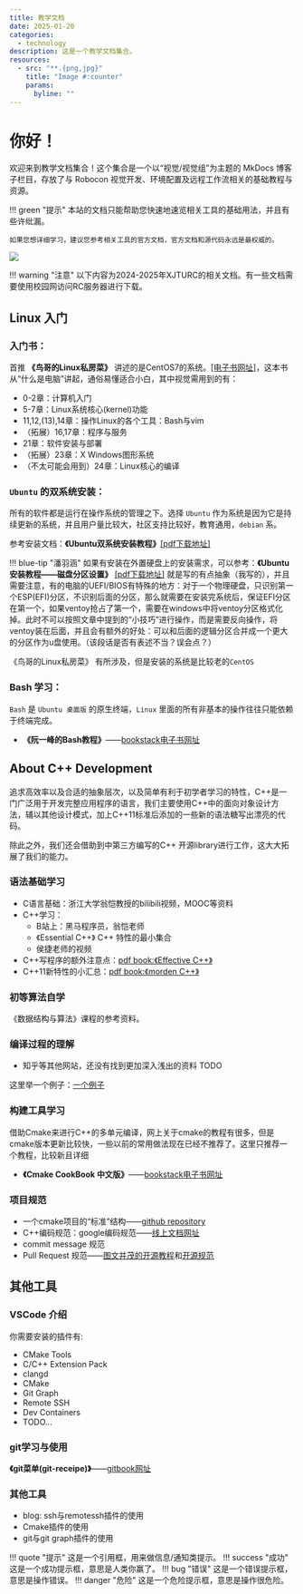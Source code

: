 ```yaml
---
title: 教学文档
date: 2025-01-20
categories:
  - technology 
description: 这是一个教学文档集合。
resources:
  - src: "**.{png,jpg}"
    title: "Image #:counter"
    params:
      byline: ""
---
```

# 你好！

欢迎来到教学文档集合！这个集合是一个以“视觉/视觉组”为主题的 MkDocs 博客子栏目，存放了与 Robocon 视觉开发、环境配置及远程工作流相关的基础教程与资源。

!!! green "提示"
    本站的文档只能帮助您快速地速览相关工具的基础用法，并且有些许纰漏。

    如果您想详细学习，建议您参考相关工具的官方文档，官方文档和源代码永远是最权威的。


![](intropic.png)

!!! warning "注意"
    以下内容为2024-2025年XJTURC的相关文档。有一些文档需要使用校园网访问RC服务器进行下载。

## Linux 入门

### 入门书：

首推 **《鸟哥的Linux私房菜》** 讲述的是CentOS7的系统。[[电子书网址]](https://wizardforcel.gitbooks.io/vbird-linux-basic-4e/content/15.html)，这本书从“什么是电脑”讲起，通俗易懂适合小白，其中视觉需用到的有：

  - 0-2章：计算机入门
  - 5-7章：Linux系统核心(kernel)功能
  - 11,12,(13),14章：操作Linux的各个工具：Bash与vim
  - （拓展）16,17章：程序与服务
  - 21章：软件安装与部署
  - （拓展）23章：X Windows图形系统
  - （不太可能会用到）24章：Linux核心的编译

### `Ubuntu` 的双系统安装：

所有的软件都是运行在操作系统的管理之下。选择 `Ubuntu` 作为系统是因为它是持续更新的系统，并且用户量比较大，社区支持比较好，教育通用，`debian` 系。

参考安装文档：**《Ubuntu双系统安装教程》**[[pdf下载地址]](https://115.154.175.254:5200/files/api/public/dl/J1gGccUv/public/Share/links/Ubuntu%E5%AE%89%E8%A3%85%E6%95%99%E7%A8%8B.pdf)

!!! blue-tip "潘羽涵"
    如果有安装在外置硬盘上的安装需求，可以参考：**《Ubuntu安装教程——磁盘分区设置》** [[pdf下载地址]](https://115.154.175.254:5200/files/api/public/dl/dJ32ey2v/public/Share/links/Ubuntu%E5%AE%89%E8%A3%85%E6%95%99%E7%A8%8B%E2%80%94%E2%80%94%E7%A3%81%E7%9B%98%E5%88%86%E5%8C%BA%E8%AE%BE%E7%BD%AE.pdf) 就是写的有点抽象（我写的），并且需要注意，有的电脑的UEFI/BIOS有特殊的地方：对于一个物理硬盘，只识别第一个ESP(EFI)分区，不识别后面的分区，那么就需要在安装完系统后，保证EFI分区在第一个，如果ventoy抢占了第一个，需要在windows中将ventoy分区格式化掉。此时不可以按照文章中提到的“小技巧”进行操作，而是需要反向操作，将ventoy装在后面，并且会有额外的好处：可以和后面的逻辑分区合并成一个更大的分区作为u盘使用。（该段话是否有表述不当？误会点？）


《鸟哥的Linux私房菜》 有所涉及，但是安装的系统是比较老的`CentOS`

### Bash 学习：

`Bash` 是 `Ubuntu 桌面版` 的原生终端，`Linux` 里面的所有非基本的操作往往只能依赖于终端完成。

-  **《阮一峰的Bash教程》**——[bookstack电子书网址](https://www.bookstack.cn/read/bash-tutorial/docs-intro.md)

## About C++ Development

追求高效率以及合适的抽象层次，以及简单有利于初学者学习的特性，C++是一门广泛用于开发完整应用程序的语言，我们主要使用C++中的面向对象设计方法，辅以其他设计模式，加上C++11标准后添加的一些新的语法糖写出漂亮的代码。

除此之外，我们还会借助到中第三方编写的C++ 开源library进行工作，这大大拓展了我们的能力。

### 语法基础学习

- C语言基础：浙江大学翁恺教授的bilibili视频，MOOC等资料
- C++学习：
  - B站上：黑马程序员，翁恺老师
  - 《Essential C++》 C++ 特性的最小集合
  - 侯捷老师的视频
- C++写程序的额外注意点：[pdf book:《Effective C++》](https://115.154.175.254:5200/files/api/public/dl/c1IHQFQa/public/Share/links/C%2B%2B/Effective%20C%2B%2B%20%E4%B8%AD%E6%96%87%E7%AC%AC%E4%B8%89%E7%89%88.pdf)
- C++11新特性的小汇总：[pdf book:《morden C++》](https://115.154.175.254:5200/files/api/public/dl/zz4zJABW/public/Share/links/C%2B%2B/morden%20C%2B%2B%20%E6%95%99%E7%A8%8B%20%E4%B8%AD%E6%96%87%E7%89%88.pdf)

### 初等算法自学

《数据结构与算法》课程的参考资料。

### 编译过程的理解

- 知乎等其他网站，还没有找到更加深入浅出的资料 TODO

这里举一个例子：[一个例子](https://zhuanlan.zhihu.com/p/612556530)

### 构建工具学习

借助Cmake来进行C++的多单元编译，网上关于cmake的教程有很多，但是cmake版本更新比较快，一些以前的常用做法现在已经不推荐了。这里只推荐一个教程，比较新且详细

- **《Cmake CookBook 中文版》**——[bookstack电子书网址](https://www.bookstack.cn/books/CMake-Cookbook)

### 项目规范

- 一个cmake项目的“标准”结构——[github repository](https://github.com/kigster/cmake-project-template)
- C++编码规范：google编码规范——[线上文档网址](https://zh-google-styleguide.readthedocs.io/en/latest/google-cpp-styleguide/headers.html)
- commit message 规范
- Pull Request 规范——[图文并茂的开源教程](https://zhuanlan.zhihu.com/p/584834288)和[开源规范](https://github.com/TaleLin/lin-ui/wiki/Pull-Request-%E8%A7%84%E8%8C%83)

## 其他工具

### VSCode 介绍

你需要安装的插件有:

- CMake Tools
- C/C++ Extension Pack
- clangd
- CMake
- Git Graph
- Remote SSH
- Dev Containers
- TODO...

### git学习与使用

**《git菜单(git-receipe)》**——[gitbook网址](https://selierlin.github.io/git-recipes/#/)

### 其他工具

- blog: ssh与remotessh插件的使用
- Cmake插件的使用
- git与git graph插件的使用

!!! quote "提示"
    这是一个引用框，用来做信息/通知类提示。
!!! success "成功"
    这是一个成功提示框，意思是人类你赢了。
!!! bug "错误"
    这是一个错误提示框，意思是操作错误。
!!! danger "危险"
    这是一个危险提示框，意思是操作很危险。
